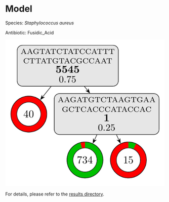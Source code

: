 
# Model

Species: *Staphylococcus aureus*

Antibiotic: Fusidic_Acid

<a href="./model.pdf"><img src="./model.png" /></a>

For details, please refer to the [results directory](../../../../../results/cart_b/staphylococcus%20aureus/fusidic_acid/repeat_3/).

